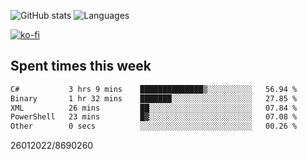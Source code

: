 ![GitHub stats](https://github-readme-stats.vercel.app/api?username=emipa606&theme=github_dark&show_icons=true) 
![Languages](https://github-readme-stats.vercel.app/api/top-langs/?username=emipa606&theme=github_dark&layout=compact)

[![ko-fi](https://ko-fi.com/img/githubbutton_sm.svg)](https://ko-fi.com/G2G55DDYD)

## Spent times this week
<!--START_SECTION:waka-->

```txt
C#           3 hrs 9 mins    ██████████████▒░░░░░░░░░░   56.94 %
Binary       1 hr 32 mins    ███████░░░░░░░░░░░░░░░░░░   27.85 %
XML          26 mins         ██░░░░░░░░░░░░░░░░░░░░░░░   07.84 %
PowerShell   23 mins         █▓░░░░░░░░░░░░░░░░░░░░░░░   07.08 %
Other        0 secs          ░░░░░░░░░░░░░░░░░░░░░░░░░   00.26 %
```

<!--END_SECTION:waka-->


26012022/8690260
